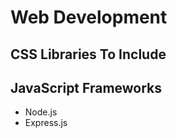Web Development
===============

CSS Libraries To Include
------------------------


JavaScript Frameworks
---------------------
- Node.js
- Express.js
